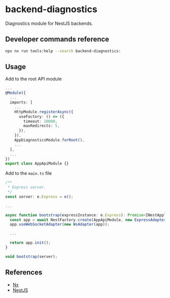 # backend-diagnostics

Diagnostics module for NestJS backends.

## Developer commands reference

```bash
npx nx run tools:help --search backend-diagnostics:
```

## Usage

Add to the root API module

```typescript
...
@Module({
  ...
  imports: [
    ...
    HttpModule.registerAsync({
      useFactory: () => ({
        timeout: 10000,
        maxRedirects: 5,
      }),
    }),
    AppDiagnosticsModule.forRoot(),
    ...
  ],
  ...
})
export class AppApiModule {}
```

Add to the `main.ts` file

```typescript
/**
 * Express server.
 */
const server: e.Express = e();

...

async function bootstrap(expressInstance: e.Express): Promise<INestApplication> {
  const app = await NestFactory.create(AppApiModule, new ExpressAdapter(expressInstance));
  app.useWebSocketAdapter(new WsAdapter(app));

  ...

  return app.init();
}

void bootstrap(server);

```

## References

- [Nx](https://nx.dev)
- [NestJS](https://nestjs.com)
